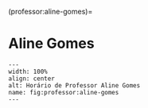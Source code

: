 (professor:aline-gomes)=

# Aline Gomes

```{figure} ../_static/img/professor/aline-gomes.png
---
width: 100%
align: center
alt: Horário de Professor Aline Gomes
name: fig:professor:aline-gomes
---
```

